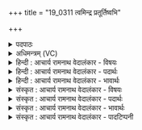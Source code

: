 +++
title = "19_0311 त्वमिन्द्र प्रतूर्तिष्वभि"

+++
<details><summary>पदपाठः</summary>

त्व꣢म्। इ꣣न्द्र। प्र꣡तू꣢꣯र्तिषु। प्र। तू꣣र्त्तिषु। अभि꣢। वि꣡श्वाः꣢꣯। अ꣣सि। स्पृ꣡धः꣢꣯। अ꣣शस्तिहा꣢। अ꣣शस्ति। हा꣢। ज꣣निता꣢। वृ꣣त्रतूः꣢। वृ꣣त्र। तूः꣢। अ꣣सि। त्व꣢म्। तू꣣र्य। तरुष्य꣢तः। ३११।
</details>

<details><summary>अधिमन्त्रम् (VC)</summary>

- इन्द्रः
- नृमेध आङ्गिरसः
- बृहती
- मध्यमः
- ऐन्द्रं काण्डम्
</details>

<details><summary>हिन्दी : आचार्य रामनाथ वेदालंकार - विषयः</summary>

अगले मन्त्र में परमात्मा वा राजा से शत्रुसंहार की प्रार्थना की गयी है।
</details>

<details><summary>हिन्दी : आचार्य रामनाथ वेदालंकार - पदार्थः</summary>

पदार्थान्वय -  हे (इन्द्र) शूरवीर परमात्मन् वा राजन् ! (त्वम्) आप (प्रतूर्तिषु) झटापटीवाले देवासुरसंग्रामों में (विश्वाः) सब (स्पृधः) स्पर्धालु शत्रु-सेनाओं को (अभि-असि) परास्त करते हो। आप (अशस्तिहा) अप्रशस्ति को दूर करनेवाले, (जनिता) प्रशस्तिप्रद सद्गुणों और सच्चारित्र्यों को हृदय में वा राष्ट्र में उत्पन्न करनेवाले, (वृत्रतूः) पाप वा पापियों की हिंसा करनेवाले (असि) हो। (त्वम्) आप (तरुष्यतः) हिंसकों की (तूर्य) हिंसा करो ॥९॥ इस मन्त्र में अर्थश्लेष और कारण से कार्य का समर्थनरूप अर्थान्तरन्यास अलङ्कार है। ‘तूर्’ की तीन बार आवृत्ति तथा तकार की ग्यारह बार आवृत्ति होने से वृत्त्यनुप्रास अलङ्कार है। परमात्मा और राजा का उपमानोपमेयभाव व्यङ्ग्य है ॥९॥
</details>

<details><summary>हिन्दी : आचार्य रामनाथ वेदालंकार - भावार्थः</summary>

भावार्थ -  जैसे परमात्मा मानस देवासुर-संग्रामों में काम, क्रोध आदि असुरों को परास्त कर, अप्रशस्ति को दूर कर, प्रशस्ति दिलानेवाले श्रेष्ठ गुण-कर्म-स्वभावों को उत्पन्न कर, पापों का निर्मूलन कर स्तोता की कीर्ति का विस्तार करता है, वैसे ही राजा को भी राष्ट्र के अन्दर तथा बाहर के शत्रुओं का उन्मूलन करके, राष्ट्र की अप्रशस्ति का निवारण करके, प्रजाओं में सद्गुणों और सदाचार का प्रचार करके सुप्रबन्ध द्वारा कीर्ति उत्पन्न करनी चाहिए ॥९॥
</details>

<details><summary>संस्कृत : आचार्य रामनाथ वेदालंकार - विषयः</summary>

अथेन्द्रनाम्ना परमात्मा राजा वा रिपुसंहाराय प्रार्थ्यते।
</details>

<details><summary>संस्कृत : आचार्य रामनाथ वेदालंकार - पदार्थः</summary>

पदार्थान्वय -  हे (इन्द्र) शूर परमात्मन् राजन् वा ! (त्वम् प्रतूर्तिषु) त्वरामयेषु देवासुरसंग्रामेषु। ञित्वरा संभ्रमे, स्त्रियां क्तिन् ‘ज्वरत्वर०। अ० ६।४।२०’ इति वकारस्योपधायाश्च ऊठ्। (विश्वाः) सर्वाः (स्पृधः) स्पर्धाशीलाः शत्रुसेनाः (अभि असि) अभि भवसि। त्वम् (अशस्तिहा) अप्रशस्तीनां हन्ता, (जनिता) प्रशस्तिहेतूनां सद्गुणानां सच्चारित्र्याणां च हृदये राष्ट्रे वा जनयिता। ‘जनिता मन्त्रे। अ० ६।४।५३’ इति णिलोपो निपात्यते। (वृत्रतूः२) वृत्राणि पापानि पापिनो दुर्जनान् वा तूर्वति हिनस्ति सः। वृत्रोपपदात् तुर्वी हिंसायाम् धातोः क्विपि रूपम्, क्विपि परे ‘राल्लोपः। अ० ६।४।२१’ इति वकारलोपः। (असि) विद्यसे। (त्वम् तरुष्यतः) हिंसकान्। तरुष्यतिः हन्तिकर्मा। निरु० ५।२। (तूर्य) विनाशय। तूरी गतित्वरणहिंसनयोः दिवादिः, परस्मैपदं छान्दसम् ॥९॥३ अत्रार्थश्लेषः, ‘त्वं तूर्यं तरुष्यतः’ इति कार्यस्य कारणरूपेण शिष्टवाक्येन समर्थनात् कारणेन कार्यसमर्थनरूपोऽर्थान्तरन्यासोऽलङ्कारः। ‘तूर्’ इत्यस्य त्रिश आवृत्तेरेकादशकृत्वस्तकारावृत्तेश्च वृत्त्यनुप्रासोऽलङ्कारः। परमात्मनृपत्योरुपमानोपमेयभावश्च व्यङ्ग्यः ॥९॥
</details>

<details><summary>संस्कृत : आचार्य रामनाथ वेदालंकार - भावार्थः</summary>

भावार्थ -  यथा परमात्मा मानसेषु देवासुरसंग्रामेषु कामक्रोधादीनसुरान् पराभूय अप्रशस्तिं निरस्य प्रशस्तिहेतून् सद्गुणकर्मस्वभावान् जनयित्वा, पापानि निर्मूल्य स्तोतुः कीर्तिं विस्तारयति तथैव राज्ञापि राष्ट्राभ्यन्तरस्थान् बाह्यांश्च शत्रूनुन्मूल्य, राष्ट्रस्याप्रशस्तिं निवार्य, राष्ट्रवासिषु सद्गुणान् सदाचारांश्च प्रचार्य सुप्रबन्धेन प्रशस्तिः कीर्तिश्च जनयितव्या ॥९॥
</details>

<details><summary>संस्कृत : आचार्य रामनाथ वेदालंकार - पादटिप्पनी</summary>

टिप्पनी -   १. ऋ० ८।९९।५, य० ३३।६६, साम० १६३७, अथ० २०।१०५।१। २. वृत्रस्य शत्रोः तूर्विता हन्ता—इति वि०। वृत्रस्य तरिता गन्ता—इति भ०। सर्वस्य शत्रुवर्गस्य हिंसिता—इति सा०। ३. यजुर्भाष्ये दयानन्दर्षिणायं मन्त्रो राजधर्मविषये व्याख्यातः।
</details>